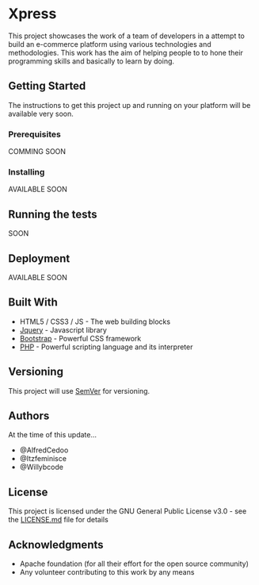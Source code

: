 # Xpress

This project showcases the work of a team of developers in a attempt to build an e-commerce platform using various technologies and methodologies. This work has the aim of helping people to to hone their programming skills and basically to learn by doing.

## Getting Started

The instructions to get this project up and running on your platform will be available very soon.

### Prerequisites

COMMING SOON

### Installing

AVAILABLE SOON

## Running the tests

SOON

## Deployment

AVAILABLE SOON

## Built With

* HTML5 / CSS3 / JS - The web building blocks
* [Jquery](https://jquery.com/) - Javascript library
* [Bootstrap](https://getbootstrap.com/) - Powerful CSS framework
* [PHP](https://www.php.net/) - Powerful scripting language and its interpreter

## Versioning

This project will use [SemVer](http://semver.org/) for versioning.

## Authors

At the time of this update...

* @AlfredCedoo
* @Itzfeminisce
* @Willybcode

## License

This project is licensed under the GNU General Public License v3.0 - see the [LICENSE.md](LICENSE.md) file for details

## Acknowledgments

* Apache foundation (for all their effort for the open source community)
* Any volunteer contributing to this work by any means

